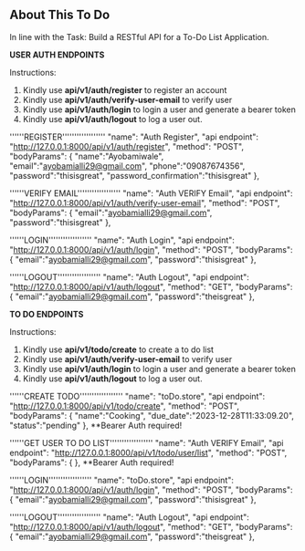 ## About This To Do

In line with the Task: Build a RESTful API for a To-Do List Application.

**USER AUTH ENDPOINTS**

Instructions:

1. Kindly use **api/v1/auth/register** to register an account
2. Kindly use **api/v1/auth/verify-user-email** to verify user
3. Kindly use **api/v1/auth/login** to login a user and generate a bearer token
4. Kindly use **api/v1/auth/logout** to log a user out.

''''''REGISTER''''''''''''''''''
"name": "Auth Register",
"api endpoint": "http://127.0.0.1:8000/api/v1/auth/register",
"method": "POST",
"bodyParams":
{
"name":"Ayobamiwale",
"email":"ayobamialli29@gmail.com",
"phone":"09087674356",
"password":"thisisgreat",
"password_confirmation":"thisisgreat"
},

''''''VERIFY EMAIL''''''''''''''''''
"name": "Auth VERIFY Email",
"api endpoint": "http://127.0.0.1:8000/api/v1/auth/verify-user-email",
"method": "POST",
"bodyParams":
{
"email":"ayobamialli29@gmail.com",
"password":"thisisgreat"
},

''''''LOGIN''''''''''''''''''
"name": "Auth Login",
"api endpoint": "http://127.0.0.1:8000/api/v1/auth/login",
"method": "POST",
"bodyParams":
{
"email":"ayobamialli29@gmail.com",
"password":"thisisgreat"
},

''''''LOGOUT''''''''''''''''''
"name": "Auth Logout",
"api endpoint": "http://127.0.0.1:8000/api/v1/auth/logout",
"method": "GET",
"bodyParams":
{
"email":"ayobamialli29@gmail.com",
"password":"theisgreat"
},

**TO DO ENDPOINTS**

Instructions:

1. Kindly use **api/v1/todo/create** to create a to do list
2. Kindly use **api/v1/auth/verify-user-email** to verify user
3. Kindly use **api/v1/auth/login** to login a user and generate a bearer token
4. Kindly use **api/v1/auth/logout** to log a user out.

''''''CREATE TODO''''''''''''''''''
"name": "toDo.store",
"api endpoint": "http://127.0.0.1:8000/api/v1/todo/create",
"method": "POST",
"bodyParams":
{
"name":"Cooking",
"due_date":"2023-12-28T11:33:09.20",
"status":"pending"
},
\*\*Bearer Auth required!

''''''GET USER TO DO LIST''''''''''''''''''
"name": "Auth VERIFY Email",
"api endpoint": "http://127.0.0.1:8000/api/v1/todo/user/list",
"method": "POST",
"bodyParams":
{
},
\*\*Bearer Auth required!

''''''LOGIN''''''''''''''''''
"name": "toDo.store",
"api endpoint": "http://127.0.0.1:8000/api/v1/auth/login",
"method": "POST",
"bodyParams":
{
"email":"ayobamialli29@gmail.com",
"password":"thisisgreat"
},

''''''LOGOUT''''''''''''''''''
"name": "Auth Logout",
"api endpoint": "http://127.0.0.1:8000/api/v1/auth/logout",
"method": "GET",
"bodyParams":
{
"email":"ayobamialli29@gmail.com",
"password":"theisgreat"
},
